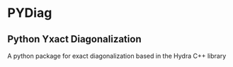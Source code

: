 # PYDiag
## Python Yxact Diagonalization

A python package for exact diagonalization based in the Hydra C++ library